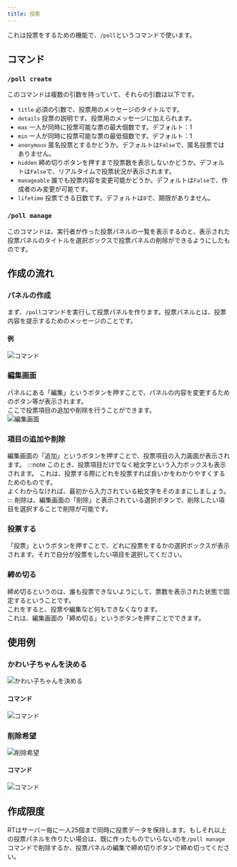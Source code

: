 ```yaml
---
title: 投票
---
```

これは投票をするための機能で、`/poll`というコマンドで使います。

## コマンド
### `/poll create`
このコマンドは複数の引数を持っていて、それらの引数は以下です。
- `title` 必須の引数で、投票用のメッセージのタイトルです。
- `details` 投票の説明です。投票用のメッセージに加えられます。
- `max` 一人が同時に投票可能な票の最大個数です。デフォルト：1
- `min` 一人が同時に投票可能な票の最低個数です。デフォルト：1
- `anonymous` 匿名投票とするかどうか。デフォルトは`False`で、匿名投票ではありません。
- `hidden` 締め切りボタンを押すまで投票数を表示しないかどうか。デフォルトは`False`で、リアルタイムで投票状況が表示されます。
- `manageable` 誰でも投票内容を変更可能かどうか。デフォルトは`False`で、作成者のみ変更が可能です。
- `lifetime` 投票できる日数です。デフォルトは`0`で、期限がありません。
### `/poll manage`
このコマンドは、実行者が作った投票パネルの一覧を表示するのと、表示された投票パネルのタイトルを選択ボックスで投票パネルの削除ができるようにしたものです。

## 作成の流れ
### パネルの作成
まず、`/poll`コマンドを実行して投票パネルを作ります。投票パネルとは、投票内容を提示するためのメッセージのことです。  
#### 例
![コマンド](/img/manual/server_tool/poll/cmd.png)
### 編集画面
パネルにある「編集」というボタンを押すことで、パネルの内容を変更するためのボタン等が表示されます。  
ここで投票項目の追加や削除を行うことができます。  
![編集画面](/img/manual/server_tool/poll/edit.png)
### 項目の追加や削除
編集画面の「追加」というボタンを押すことで、投票項目の入力画面が表示されます。
:::note
このとき、投票項目だけでなく絵文字という入力ボックスも表示されます。
これは、投票する際にどれを投票すれば良いかをわかりやすくするためのものです。  
よくわからなければ、最初から入力されている絵文字をそのままにしましょう。
:::
削除は、編集画面の「削除」と表示されている選択ボタンで、削除したい項目を選択することで削除が可能です。
### 投票する
「投票」というボタンを押すことで、どれに投票をするかの選択ボックスが表示されます。それで自分が投票をしたい項目を選択してください。
### 締め切る
締め切るというのは、誰も投票できないようにして、票数を表示された状態で固定するということです。  
これをすると、投票や編集など何もできなくなります。  
これは、編集画面の「締め切る」というボタンを押すことでできます。

## 使用例
### かわい子ちゃんを決める
![かわい子ちゃんを決める](/img/manual/server_tool/poll/cookie☆.png)
#### コマンド
![コマンド](/img/manual/server_tool/poll/cmd.png)
### 削除希望
![削除希望](/img/manual/server_tool/poll/delete_channel.png)
#### コマンド
![コマンド](/img/manual/server_tool/poll/delete_channel_cmd.png)

## 作成限度
RTはサーバー毎に一人25個まで同時に投票データを保持します。もしそれ以上の投票パネルを作りたい場合は、既に作ったものでいらないのを`/poll manage`コマンドで削除するか、投票パネルの編集で締め切りボタンで締め切ってください。